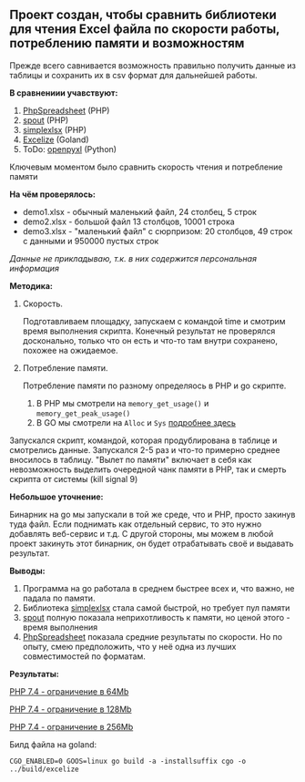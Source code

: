 Проект создан, чтобы сравнить библиотеки для чтения Excel файла по скорости работы, потреблению памяти и возможностям
---

Прежде всего савнивается возможность правильно получить данные из таблицы и сохранить их в csv формат для дальнейшей
работы.

**В сравнениии учавствуют:**

1. [PhpSpreadsheet](https://github.com/PHPOffice/PhpSpreadsheet) (PHP)
2. [spout](https://github.com/box/spout) (PHP)
3. [simplexlsx](https://github.com/shuchkin/simplexlsx) (PHP)
4. [Excelize](https://github.com/qax-os/excelize) (Goland)
5. ToDo: [openpyxl](https://openpyxl.readthedocs.io/en/stable/) (Python)

Ключевым моментом было сравнить скорость чтения и потребление памяти

**На чём проверялось:**

- demo1.xlsx - обычный маленький файл, 24 столбец, 5 строк
- demo2.xlsx - большой файл 13 столбцов, 10001 строка
- demo3.xlsx - "маленький файл" с сюрпризом: 20 столбцов, 49 строк с данными и 950000 пустых строк

*Данные не прикладываю, т.к. в них содержится персональная информация*

**Методика:**

1. Скорость.

    Подготавливаем площадку, запускаем с командой time и смотрим время выполнения скрипта.
Конечный результат не проверялся досконально, только что он есть и что-то там внутри сохранено, похожее на ожидаемое.
2. Потребление памяти.
    
    Потребление памяти по разному определяось в PHP и go скрипте.
   1. В PHP мы смотрели на `memory_get_usage()` и `memory_get_peak_usage()`
   1. В GO мы смотрели на `Alloc` и `Sys` [подробнее здесь](https://golang.org/pkg/runtime/#MemStats)

Запускался скрипт, командой, которая продублирована в таблице и смотрелись данные. 
Запускался 2-5 раз и что-то примерно среднее вносилось в таблицу. "Вылет по памяти" включает в себя как невозможность выделить очередной чанк памяти в PHP, так и смерть скрипта от системы (kill signal 9)

**Небольшое уточнение:**

Бинарник на go мы запускали в той же среде, что и PHP, просто закинув туда файл. 
Если поднимать как отдельный сервис, то это нужно добавлять веб-сервис и т.д. 
С другой стороны, мы можем в любой проект закинуть этот бинарник, он будет отрабатывать своё и выдавать результат.

**Выводы:**    

1. Программа на go работала в среднем быстрее всех и, что важно, не падала по памяти.
2. Библиотека [simplexlsx](https://github.com/shuchkin/simplexlsx) стала самой быстрой, но требует пул памяти
3. [spout](https://github.com/box/spout) полную показала неприхотливость к памяти, но ценой этого - время выполнения
4. [PhpSpreadsheet](https://github.com/PHPOffice/PhpSpreadsheet) показала средние результаты по скорости. 
Но по опыту, смею предположить, что у неё одна из лучших совместимостей по форматам.


**Результаты:**

[PHP 7.4 - ограничение в 64Mb](./docs/result-64mb.md)

[PHP 7.4 - ограничение в 128Mb](./docs/result-128mb.md)

[PHP 7.4 - ограничение в 256Mb](./docs/result-256mb.md)


Билд файла на goland:

```CGO_ENABLED=0 GOOS=linux go build -a -installsuffix cgo -o ../build/excelize```
